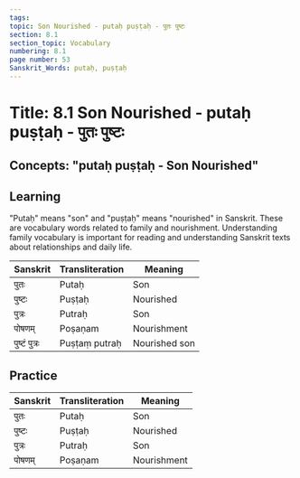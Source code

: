 ```yaml
---
tags:
topic: Son Nourished - putaḥ puṣṭaḥ - पुतः पुष्टः
section: 8.1
section_topic: Vocabulary
numbering: 8.1
page number: 53
Sanskrit_Words: putaḥ, puṣṭaḥ
---
```

# Title: 8.1 Son Nourished - putaḥ puṣṭaḥ - पुतः पुष्टः
## Concepts: "putaḥ puṣṭaḥ - Son Nourished"

## Learning
"Putaḥ" means "son" and "puṣṭaḥ" means "nourished" in Sanskrit. These are vocabulary words related to family and nourishment. Understanding family vocabulary is important for reading and understanding Sanskrit texts about relationships and daily life.

| Sanskrit           | Transliteration      | Meaning                          |
| ------------------ | -------------------- | -------------------------------- |
| पुतः               | Putaḥ                | Son                              |
| पुष्टः             | Puṣṭaḥ               | Nourished                        |
| पुत्रः             | Putraḥ               | Son                              |
| पोषणम्             | Poṣaṇam              | Nourishment                      |
| पुष्टं पुत्रः      | Puṣṭaṃ putraḥ        | Nourished son                    |

## Practice
| Sanskrit           | Transliteration      | Meaning                          |
| ------------------ | -------------------- | -------------------------------- |
| पुतः               | Putaḥ                | Son                              |
| पुष्टः             | Puṣṭaḥ               | Nourished                        |
| पुत्रः             | Putraḥ               | Son                              |
| पोषणम्             | Poṣaṇam              | Nourishment                      |
